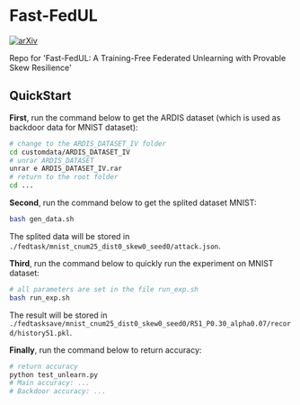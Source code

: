# Fast-FedUL

[![arXiv](https://img.shields.io/badge/arXiv-2405.18040-b31b1b.svg)](https://arxiv.org/abs/2405.18040)

Repo for 'Fast-FedUL: A Training-Free Federated Unlearning with Provable Skew Resilience'

## QuickStart

**First**, run the command below to get the ARDIS dataset (which is used as backdoor data for MNIST dataset):

```sh
# change to the ARDIS_DATASET_IV folder
cd customdata/ARDIS_DATASET_IV
# unrar ARDIS_DATASET
unrar e ARDIS_DATASET_IV.rar
# return to the root folder
cd ...
```

**Second**, run the command below to get the splited dataset MNIST:

```sh
bash gen_data.sh
```
The splited data will be stored in ` ./fedtask/mnist_cnum25_dist0_skew0_seed0/attack.json`.

**Third**, run the command below to quickly run the experiment on MNIST dataset:

```sh
# all parameters are set in the file run_exp.sh
bash run_exp.sh
```
The result will be stored in ` ./fedtasksave/mnist_cnum25_dist0_skew0_seed0/R51_P0.30_alpha0.07/record/history51.pkl`.

**Finally**, run the command below to return accuracy:

```sh
# return accuracy
python test_unlearn.py
# Main accuracy: ...
# Backdoor accuracy: ...
```
